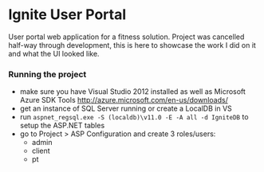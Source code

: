# Ignite User Portal

User portal web application for a fitness solution. Project was cancelled half-way through development, this is here to showcase the work I did on it and what the UI looked like.

### Running the project

- make sure you have Visual Studio 2012 installed as well as Microsoft Azure SDK Tools http://azure.microsoft.com/en-us/downloads/
- get an instance of SQL Server running or create a LocalDB in VS
- run `aspnet_regsql.exe -S (localdb)\v11.0 -E -A all -d IgniteDB` to setup the ASP.NET tables
- go to Project > ASP Configuration and create 3 roles/users: 
    - admin
    - client
    - pt